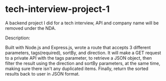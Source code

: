 # tech-interview-project-1
A backend project I did for a tech interview, API and company name will be removed under the NDA.

Description:

Built with Node.js and Express.js, wrote a route that accepts 3 different parameters, tags(required), sortBy, and direction. It will make a GET request to a private API with the tags parameter, to retrieve a JSON object, then filter the result using the direction and sortBy parameters, at the same time, making sure there isn't any duplicated items. Finally, return the sorted results back to user in JSON format. 
